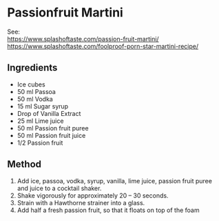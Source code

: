 # Passionfruit Martini

See: \
https://www.splashoftaste.com/passion-fruit-martini/ \
https://www.splashoftaste.com/foolproof-porn-star-martini-recipe/

## Ingredients

- Ice cubes
- 50 ml Passoa
- 50 ml Vodka 
- 15 ml Sugar syrup
- Drop of Vanilla Extract
- 25 ml Lime juice
- 50 ml Passion fruit puree
- 50 ml Passion fruit juice
- 1/2 Passion fruit

## Method

1. Add ice, passoa, vodka, syrup, vanilla, lime juice, passion fruit puree and juice to a cocktail shaker.
2. Shake vigorously for approximately 20 – 30 seconds.
3. Strain with a Hawthorne strainer into a glass.
4. Add half a fresh passion fruit, so that it floats on top of the foam
